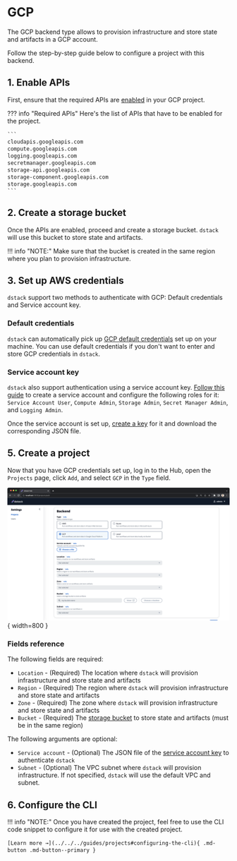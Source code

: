 # GCP

The GCP backend type allows to provision infrastructure and store state and artifacts in a GCP account.

Follow the step-by-step guide below to configure a project with this backend.

## 1. Enable APIs

First, ensure that the required APIs are [enabled](https://cloud.google.com/endpoints/docs/openapi/enable-api) in your GCP project.

??? info "Required APIs"
    Here's the list of APIs that have to be enabled for the project.

    ```
    cloudapis.googleapis.com
    compute.googleapis.com 
    logging.googleapis.com
    secretmanager.googleapis.com
    storage-api.googleapis.com
    storage-component.googleapis.com 
    storage.googleapis.com 
    ```

## 2. Create a storage bucket

Once the APIs are enabled, proceed and create a storage bucket. `dstack` will use this bucket to store state and
artifacts.

!!! info "NOTE:"
    Make sure that the bucket is created in the same region where you plan to provision
    infrastructure.

## 3. Set up AWS credentials

`dstack` support two methods to authenticate with GCP: Default credentials and Service account key.

### Default credentials

`dstack` can automatically pick up [GCP default credentials](https://cloud.google.com/docs/authentication/application-default-credentials)
set up on your machine. You can use default credentials if you don't want to enter and store GCP credentials in `dstack`.

### Service account key

`dstack` also support authentication using a service account key. [Follow this guide](https://cloud.google.com/iam/docs/service-accounts-create) to create a service account
and configure the following roles for it: `Service Account User`, `Compute Admin`, `Storage Admin`, `Secret Manager Admin`,
and `Logging Admin`.

Once the service account is set up, [create a key](https://cloud.google.com/iam/docs/keys-create-delete) for it and
download the corresponding JSON file.

## 5. Create a project

Now that you have GCP credentials set up, log in to the Hub, open the `Projects` page, click `Add`, and select `GCP` in
the `Type` field.

![](../../../assets/images/dstack-hub-create-gcp-project.png){ width=800 }

### Fields reference

The following fields are required:

- `Location` - (Required) The location where `dstack` will provision infrastructure and store state and artifacts
- `Region` - (Required) The region where `dstack` will provision infrastructure and store state and artifacts
- `Zone` - (Required) The zone where `dstack` will provision infrastructure and store state and artifacts
- `Bucket` - (Required) The [storage bucket](#2-create-a-storage-bucket) to store state and artifacts (must be in the same region)

The following arguments are optional:

- `Service account` - (Optional) The JSON file of the [service account key](#4-create-a-service-account-key) to authenticate `dstack` 
- `Subnet` - (Optional) The VPC subnet where `dstack` will provision infrastructure. If
  not specified, `dstack` will use the default VPC and subnet.

## 6. Configure the CLI

!!! info "NOTE:"
    Once you have created the project, feel free to use the CLI code snippet to configure it for use with the created project.

    [Learn more →](../../../guides/projects#configuring-the-cli){ .md-button .md-button--primary }